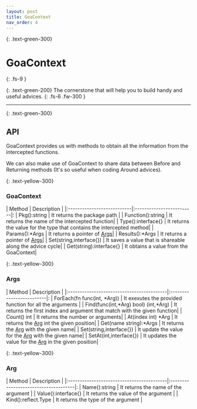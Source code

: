 ```yaml
---
layout: post
title: GoaContext
nav_order: 4
---
```


{: .text-green-300}
# GoaContext
{: .fs-9 }

{: .text-green-200}
The cornerstone that will help you to build handy and useful advices.
{: .fs-6 .fw-300 }

---

{: .text-green-300}
## API

GoaContext provides us with methods to obtain all the information from the intercepted functions.

We can also make use of GoaContext to share data between Before and Returning methods (It's so useful when coding 
 Around advices).

{: .text-yellow-300}
### GoaContext

| Method                     | Description               |
|:---------------------------|:-------------------------|:
| Pkg():string               | It returns the package  path |
| Function():string          | It returns the name of the intercepted function|
| Type():interface{}         | It returns the value for the type that contains the intercepted method|
| Params():*Args             | It returns a pointer of [Args](#args)|
| Results():*Args            | It returns a pointer of [Args](#args)|
| Set(string,interface{})    | It saves a value that is shareable along the advice cycle|
| Get(string):interface{}    | It obtains a value from the GoaContext|

{: .text-yellow-300}
### Args

| Method                                    | Description               |
|:------------------------------------------|:-------------------------|:
| ForEach(fn func(int, *Arg))               | It exexutes the provided function for all the arguments |
| Find(func(int,*Arg) bool) (int,*Arg)      | It returns the first index and argument that match with the given function|
| Count() int                               | It returns the number or arguments|
| At(index int) *Arg                        | It returns the [Arg](#arg) int the given position|
| Get(name string):*Args                    | It returns the [Arg](#arg) with the given name|
| Set(string,interface{})                   | It update the value for the [Arg](#arg) with the given name|
| SetAt(int,interface{})                    | It updates the value for the [Arg](#arg) in the given position|

{: .text-yellow-300}
### Arg

| Method                                    | Description                          |
|:------------------------------------------|:-------------------------------------|:
| Name():string                             | It returns the name of the argument  |
| Value():interface{}                       | It returns the value of the argument |
| Kind():reflect.Type                       | It returns the type of the argument  |
